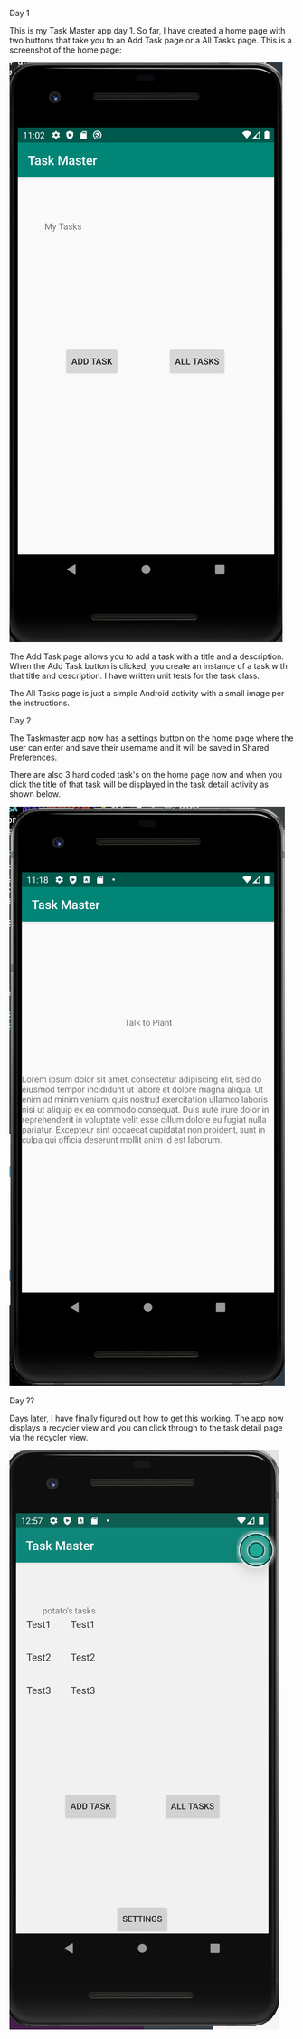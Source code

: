 Day 1

This is my Task Master app day 1. So far, I have created a home page with two buttons that take you to an Add Task page or a All Tasks page. This is a screenshot of the home page:

![image description](screenshots/home.png)

The Add Task page allows you to add a task with a title and a description. When the Add Task button is clicked, you create an instance of a task with that title and description. I have written unit tests for the task class.

The All Tasks page is just a simple Android activity with a small image per the instructions.

Day 2

The Taskmaster app now has a settings button on the home page where the user can enter and save their username and it will be saved in Shared Preferences.

There are also 3 hard coded task's on the home page now and when you click the title of that task will be displayed in the task detail activity as shown below.

![image description](screenshots/taskdetail.png)


Day ??

Days later, I have finally figured out how to get this working. The app now displays a recycler view and you can click through to the task detail page via the recycler view.

![image description](screenshots/Wednesday.png)